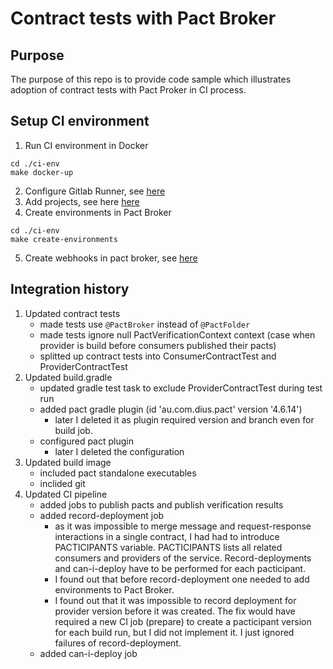 # Contract tests with Pact Broker

## Purpose 

The purpose of this repo is to provide code sample which illustrates adoption of contract tests with Pact Proker in CI process.

## Setup CI environment

1) Run CI environment in Docker
```
cd ./ci-env
make docker-up
```
2) Configure Gitlab Runner, see [here](./ci-env/README.md#configure-gitlab-runner)
3) Add projects, see here [here](./ci-env/README.md#add-projects)
4) Create environments in Pact Broker 
```
cd ./ci-env
make create-environments
```
5) Create webhooks in pact broker, see [here](./ci-env/README.md#create-webhooks-in-pact-broker)

## Integration history

1) Updated contract tests 
    - made tests use `@PactBroker` instead of `@PactFolder`
    - made tests ignore null PactVerificationContext context (case when provider is build before consumers published their pacts)
    - splitted up contract tests into ConsumerContractTest and ProviderContractTest
2) Updated build.gradle
    - updated gradle test task to exclude ProviderContractTest during test run
    - added pact gradle plugin (id 'au.com.dius.pact' version '4.6.14')
        - later I deleted it as plugin required version and branch even for build job.
    - configured pact plugin
        - later I deleted the configuration
3) Updated build image 
    - included pact standalone executables
    - inclided git
4) Updated CI pipeline
    - added jobs to publish pacts and publish verification results
    - added record-deployment job
        - as it was impossible to merge message and request-response interactions in a single contract, I had had to introduce PACTICIPANTS variable. PACTICIPANTS lists all related consumers and providers of the service. Record-deployments and can-i-deploy have to be performed for each pacticipant.
        - I found out that before record-deployment one needed to add environments to Pact Broker. 
        - I found out that it was impossible to record deployment for provider version before it was created. The fix would have required a new CI job (prepare) to create a pacticipant version for each build run, but I did not implement it. I just ignored failures of record-deployment.
    - added can-i-deploy job

